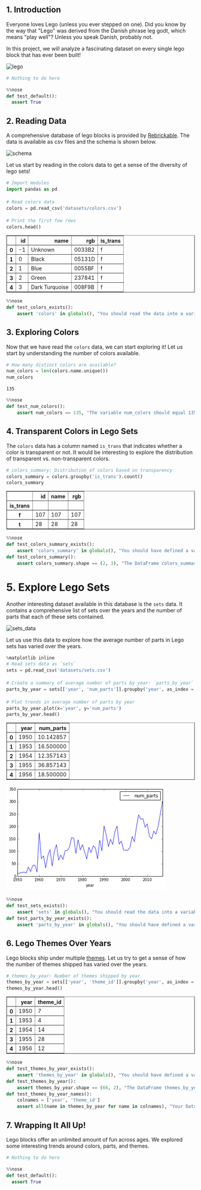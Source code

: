 
## 1. Introduction
<p>Everyone loves Lego (unless you ever stepped on one). Did you know by the way that "Lego" was derived from the Danish phrase leg godt, which means "play well"? Unless you speak Danish, probably not. </p>
<p>In this project, we will analyze a fascinating dataset on every single lego block that has ever been built!</p>
<p><img src="https://s3.amazonaws.com/assets.datacamp.com/production/project_10/datasets/lego-bricks.jpeg" alt="lego"></p>


```python
# Nothing to do here
```


```python
%%nose
def test_default():
  assert True
```

## 2. Reading Data
<p>A comprehensive database of lego blocks is provided by <a href="https://rebrickable.com/downloads/">Rebrickable</a>. The data is available as csv files and the schema is shown below.</p>
<p><img src="https://s3.amazonaws.com/assets.datacamp.com/production/project_10/datasets/downloads_schema.png" alt="schema"></p>
<p>Let us start by reading in the colors data to get a sense of the diversity of lego sets!</p>


```python
# Import modules
import pandas as pd

# Read colors data
colors = pd.read_csv('datasets/colors.csv')

# Print the first few rows
colors.head()
```




<div>
<table border="1" class="dataframe">
  <thead>
    <tr style="text-align: right;">
      <th></th>
      <th>id</th>
      <th>name</th>
      <th>rgb</th>
      <th>is_trans</th>
    </tr>
  </thead>
  <tbody>
    <tr>
      <th>0</th>
      <td>-1</td>
      <td>Unknown</td>
      <td>0033B2</td>
      <td>f</td>
    </tr>
    <tr>
      <th>1</th>
      <td>0</td>
      <td>Black</td>
      <td>05131D</td>
      <td>f</td>
    </tr>
    <tr>
      <th>2</th>
      <td>1</td>
      <td>Blue</td>
      <td>0055BF</td>
      <td>f</td>
    </tr>
    <tr>
      <th>3</th>
      <td>2</td>
      <td>Green</td>
      <td>237841</td>
      <td>f</td>
    </tr>
    <tr>
      <th>4</th>
      <td>3</td>
      <td>Dark Turquoise</td>
      <td>008F9B</td>
      <td>f</td>
    </tr>
  </tbody>
</table>
</div>




```python
%%nose
def test_colors_exists():
    assert 'colors' in globals(), "You should read the data into a variable named `colors`"
```

## 3. Exploring Colors
<p>Now that we have read the <code>colors</code> data, we can start exploring it! Let us start by understanding the number of colors available.</p>


```python
# How many distinct colors are available?
num_colors = len(colors.name.unique())
num_colors
```




    135




```python
%%nose
def test_num_colors():
    assert num_colors == 135, "The variable num_colors should equal 135"
```

## 4. Transparent Colors in Lego Sets
<p>The <code>colors</code> data has a column named <code>is_trans</code> that indicates whether a color is transparent or not. It would be interesting to explore the distribution of transparent vs. non-transparent colors.</p>


```python
# colors_summary: Distribution of colors based on transparency
colors_summary = colors.groupby('is_trans').count()
colors_summary
```




<div>
<table border="1" class="dataframe">
  <thead>
    <tr style="text-align: right;">
      <th></th>
      <th>id</th>
      <th>name</th>
      <th>rgb</th>
    </tr>
    <tr>
      <th>is_trans</th>
      <th></th>
      <th></th>
      <th></th>
    </tr>
  </thead>
  <tbody>
    <tr>
      <th>f</th>
      <td>107</td>
      <td>107</td>
      <td>107</td>
    </tr>
    <tr>
      <th>t</th>
      <td>28</td>
      <td>28</td>
      <td>28</td>
    </tr>
  </tbody>
</table>
</div>




```python
%%nose
def test_colors_summary_exists():
    assert 'colors_summary' in globals(), "You should have defined a variable named `colors_summary`"
def test_colors_summary():
    assert colors_summary.shape == (2, 3), "The DataFrame colors_summary should contain 2 rows and 3 columns"
```

# 5. Explore Lego Sets
<p>Another interesting dataset available in this database is the <code>sets</code> data. It contains a comprehensive list of sets over the years and the number of parts that each of these sets contained. </p>
<p><img src="https://imgur.com/1k4PoXs.png" alt="sets_data"></p>
<p>Let us use this data to explore how the average number of parts in Lego sets has varied over the years.</p>


```python
%matplotlib inline
# Read sets data as `sets`
sets = pd.read_csv('datasets/sets.csv')

# Create a summary of average number of parts by year: `parts_by_year`
parts_by_year = sets[['year', 'num_parts']].groupby('year', as_index = False).mean()

# Plot trends in average number of parts by year
parts_by_year.plot(x='year', y='num_parts')
parts_by_year.head()
```




<div>
<table border="1" class="dataframe">
  <thead>
    <tr style="text-align: right;">
      <th></th>
      <th>year</th>
      <th>num_parts</th>
    </tr>
  </thead>
  <tbody>
    <tr>
      <th>0</th>
      <td>1950</td>
      <td>10.142857</td>
    </tr>
    <tr>
      <th>1</th>
      <td>1953</td>
      <td>16.500000</td>
    </tr>
    <tr>
      <th>2</th>
      <td>1954</td>
      <td>12.357143</td>
    </tr>
    <tr>
      <th>3</th>
      <td>1955</td>
      <td>36.857143</td>
    </tr>
    <tr>
      <th>4</th>
      <td>1956</td>
      <td>18.500000</td>
    </tr>
  </tbody>
</table>
</div>




![png](output_13_1.png)



```python
%%nose
def test_sets_exists():
    assert 'sets' in globals(), "You should read the data into a variable named `sets`"
def test_parts_by_year_exists():
    assert 'parts_by_year' in globals(), "You should have defined a variable named `parts_by_year`"
```

## 6. Lego Themes Over Years
<p>Lego blocks ship under multiple <a href="https://shop.lego.com/en-US/Themes">themes</a>. Let us try to get a sense of how the number of themes shipped has varied over the years.</p>


```python
# themes_by_year: Number of themes shipped by year
themes_by_year = sets[['year', 'theme_id']].groupby('year', as_index = False).count()
themes_by_year.head()
```




<div>
<table border="1" class="dataframe">
  <thead>
    <tr style="text-align: right;">
      <th></th>
      <th>year</th>
      <th>theme_id</th>
    </tr>
  </thead>
  <tbody>
    <tr>
      <th>0</th>
      <td>1950</td>
      <td>7</td>
    </tr>
    <tr>
      <th>1</th>
      <td>1953</td>
      <td>4</td>
    </tr>
    <tr>
      <th>2</th>
      <td>1954</td>
      <td>14</td>
    </tr>
    <tr>
      <th>3</th>
      <td>1955</td>
      <td>28</td>
    </tr>
    <tr>
      <th>4</th>
      <td>1956</td>
      <td>12</td>
    </tr>
  </tbody>
</table>
</div>




```python
%%nose
def test_themes_by_year_exists():
    assert 'themes_by_year' in globals(), "You should have defined a variable named `themes_by_year`"
def test_themes_by_year():
    assert themes_by_year.shape == (66, 2), "The DataFrame themes_by_year should contain 66 rows and 2 columns"
def test_themes_by_year_names():
    colnames = ['year', 'theme_id']
    assert all(name in themes_by_year for name in colnames), "Your DataFrame, bnames, should have columns named: year, theme_id"
```

## 7. Wrapping It All Up!
<p>Lego blocks offer an unlimited amount of fun across ages. We explored some interesting trends around colors, parts, and themes. </p>


```python
# Nothing to do here
```


```python
%%nose
def test_default():
  assert True
```
